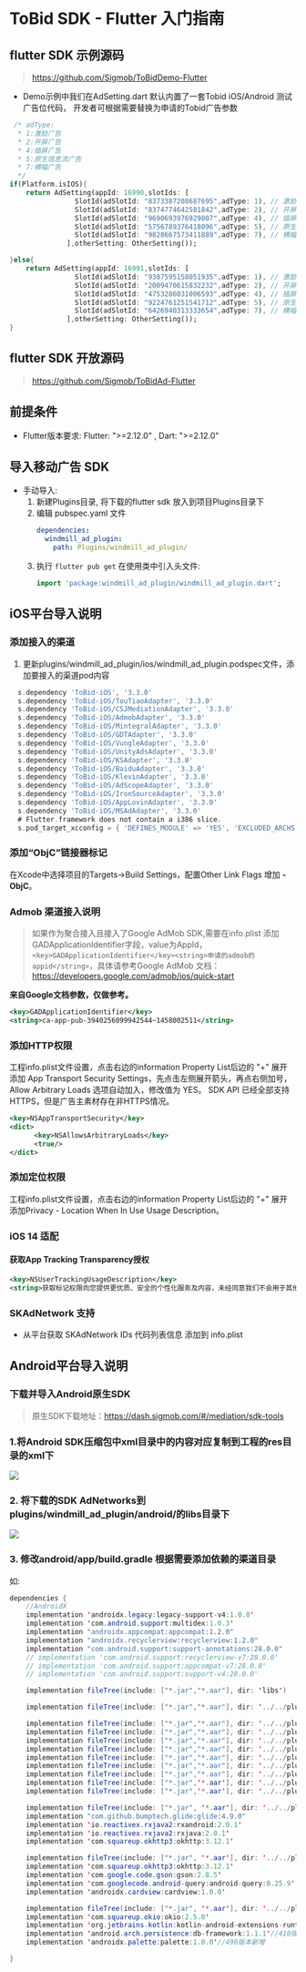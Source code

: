 # ToBid SDK - Flutter 入门指南



## flutter SDK 示例源码
> https://github.com/Sigmob/ToBidDemo-Flutter

* Demo示例中我们在AdSetting.dart 默认内置了一套Tobid iOS/Android 测试广告位代码， 开发者可根据需要替换为申请的Tobid广告参数

```dart
 /* adType:
  * 1:激励广告
  * 2:开屏广告 
  * 4:插屏广告
  * 5:原生信息流广告
  * 7:横幅广告
  */
if(Platform.isIOS){
    return AdSetting(appId: 16990,slotIds: [
                SlotId(adSlotId: "8373387208687695",adType: 1), // 激励广告位
                SlotId(adSlotId: "8374774642581842",adType: 2), // 开屏广告位 
                SlotId(adSlotId: "9690693976929807",adType: 4), // 插屏广告位
                SlotId(adSlotId: "5756789376418096",adType: 5), // 原生信息流广告位 
                SlotId(adSlotId: "9828667573411889",adType: 7), // 横幅广告位
              ],otherSetting: OtherSetting());

}else{
    return AdSetting(appId: 16991,slotIds: [
                SlotId(adSlotId: "9387595158051935",adType: 1), // 激励广告位
                SlotId(adSlotId: "2009470615832232",adType: 2), // 开屏广告位 
                SlotId(adSlotId: "4753286031006593",adType: 4), // 插屏广告位
                SlotId(adSlotId: "9224761251541712",adType: 5), // 原生信息流广告位 
                SlotId(adSlotId: "6426940313333654",adType: 7), // 横幅广告位
              ],otherSetting: OtherSetting());
}
```

## flutter SDK 开放源码
> https://github.com/Sigmob/ToBidAd-Flutter

## 前提条件
  * Flutter版本要求: Flutter: ">=2.12.0" , Dart: ">=2.12.0"

## 导入移动广告 SDK
  * 手动导入:  
     1. 新建Plugins目录, 将下载的flutter sdk 放入到项目Plugins目录下
     2. 编辑 pubspec.yaml 文件
        ```yaml
        dependencies:
          windmill_ad_plugin: 
            path: Plugins/windmill_ad_plugin/
        ```
    3. 执行 `flutter pub get` 在使用类中引入头文件:
        ```dart
        import 'package:windmill_ad_plugin/windmill_ad_plugin.dart';
        ```

## iOS平台导入说明

### 添加接入的渠道

1. 更新plugins/windmill_ad_plugin/ios/windmill_ad_plugin.podspec文件，添加要接入的渠道pod内容
```dart
  s.dependency 'ToBid-iOS', '3.3.0'
  s.dependency 'ToBid-iOS/TouTiaoAdapter', '3.3.0'
  s.dependency 'ToBid-iOS/CSJMediationAdapter', '3.3.0'
  s.dependency 'ToBid-iOS/AdmobAdapter', '3.3.0'
  s.dependency 'ToBid-iOS/MintegralAdapter', '3.3.0'
  s.dependency 'ToBid-iOS/GDTAdapter', '3.3.0'
  s.dependency 'ToBid-iOS/VungleAdapter', '3.3.0'
  s.dependency 'ToBid-iOS/UnityAdsAdapter', '3.3.0'
  s.dependency 'ToBid-iOS/KSAdapter', '3.3.0'
  s.dependency 'ToBid-iOS/BaiduAdapter', '3.3.0'
  s.dependency 'ToBid-iOS/KlevinAdapter', '3.3.0'
  s.dependency 'ToBid-iOS/AdScopeAdapter', '3.3.0'
  s.dependency 'ToBid-iOS/IronSourceAdapter', '3.3.0'
  s.dependency 'ToBid-iOS/AppLovinAdapter', '3.3.0'
  s.dependency 'ToBid-iOS/MSAdAdapter', '3.3.0'
  # Flutter.framework does not contain a i386 slice.
  s.pod_target_xcconfig = { 'DEFINES_MODULE' => 'YES', 'EXCLUDED_ARCHS[sdk=iphonesimulator*]' => 'i386' }
```

### 添加“ObjC”链接器标记

在Xcode中选择项目的Targets->Build Settings，配置Other Link Flags 增加 **-ObjC**。

### Admob 渠道接入说明

>如果作为聚合接入且接入了Google AdMob SDK,需要在info.plist 添加GADApplicationIdentifier字段，value为AppId，`<key>GADApplicationIdentifier</key><string>申请的admob的appid</string>`，具体请参考Google AdMob 文档：https://developers.google.com/admob/ios/quick-start

**来自Google文档参数，仅做参考。**
```xml
<key>GADApplicationIdentifier</key>
<string>ca-app-pub-3940256099942544~1458002511</string>
```

### 添加HTTP权限

工程info.plist文件设置，点击右边的information Property List后边的 "+" 展开
添加 App Transport Security Settings，先点击左侧展开箭头，再点右侧加号，Allow Arbitrary Loads 选项自动加入，修改值为 YES。 SDK API 已经全部支持HTTPS，但是广告主素材存在非HTTPS情况。

```xml
<key>NSAppTransportSecurity</key>
<dict>
      <key>NSAllowsArbitraryLoads</key>
      <true/>
</dict>
```
### 添加定位权限

工程info.plist文件设置，点击右边的information Property List后边的 "+" 展开
添加Privacy - Location When In Use Usage Description。

### iOS 14 适配

#### 获取App Tracking Transparency授权

```xml
<key>NSUserTrackingUsageDescription</key>
<string>获取标记权限向您提供更优质、安全的个性化服务及内容，未经同意我们不会用于其他目的；开启后，您也可以前往系统“设置-隐私 ”中随时关闭</string>
```

### SKAdNetwork 支持
 *  从平台获取 SKAdNetwork IDs 代码列表信息 添加到 info.plist

## Android平台导入说明

### 下载并导入Android原生SDK

> 原生SDK下载地址：https://dash.sigmob.com/#/mediation/sdk-tools

### 1.将Android SDK压缩包中xml目录中的内容对应复制到工程的res目录的xml下

<img src="http://mn.sigmob.com/supportcenter_v2/windmill/SDK/flutter/res.png">

### 2. 将下载的SDK AdNetworks到plugins/windmill_ad_plugin/android/的libs目录下

<img src="http://mn.sigmob.com/supportcenter_v2/windmill/SDK/flutter/android_tobid_sdk_dir.png">

### 3. 修改android/app/build.gradle 根据需要添加依赖的渠道目录

如:

```java
dependencies {
    //AndroidX
    implementation 'androidx.legacy:legacy-support-v4:1.0.0'
    implementation 'com.android.support:multidex:1.0.3'
    implementation "androidx.appcompat:appcompat:1.2.0"
    implementation "androidx.recyclerview:recyclerview:1.2.0" 
    implementation "com.android.support:support-annotations:28.0.0"
    // implementation 'com.android.support:recyclerview-v7:28.0.0'
    // implementation 'com.android.support:appcompat-v7:28.0.0'
    // implementation 'com.android.support:support-v4:28.0.0'

    implementation fileTree(include: ["*.jar","*.aar"], dir: 'libs')

    implementation fileTree(include: ["*.jar","*.aar"], dir: '../../plugins/windmill_ad_plugin/android/libs/Core')

    implementation fileTree(include: ["*.jar","*.aar"], dir: '../../plugins/windmill_ad_plugin/android/libs/AdNetworks/csj')
    implementation fileTree(include: ["*.jar","*.aar"], dir: '../../plugins/windmill_ad_plugin/android/libs/AdNetworks/gromore')
    implementation fileTree(include: ["*.jar","*.aar"], dir: '../../plugins/windmill_ad_plugin/android/libs/AdNetworks/gdt')
    implementation fileTree(include: ["*.jar","*.aar"], dir: '../../plugins/windmill_ad_plugin/android/libs/AdNetworks/kuaishou')
    implementation fileTree(include: ["*.jar","*.aar"], dir: '../../plugins/windmill_ad_plugin/android/libs/AdNetworks/baidu')
    implementation fileTree(include: ["*.jar","*.aar"], dir: '../../plugins/windmill_ad_plugin/android/libs/AdNetworks/mintegral-cn')
    implementation fileTree(include: ["*.jar","*.aar"], dir: '../../plugins/windmill_ad_plugin/android/libs/AdNetworks/adscope')
    implementation fileTree(include: ["*.jar",'*.aar'], dir: '../../plugins/windmill_ad_plugin/android/libs/AdNetworks/klevin')
    implementation fileTree(include: ["*.jar",'*.aar'], dir: '../../plugins/windmill_ad_plugin/android/libs/AdNetworks/qumeng')

    implementation fileTree(include: ["*.jar", '*.aar'], dir: '../../plugins/windmill_ad_plugin/android/libs/AdNetworks/taptap')
    implementation "com.github.bumptech.glide:glide:4.9.0"
    implementation 'io.reactivex.rxjava2:rxandroid:2.0.1'
    implementation 'io.reactivex.rxjava2:rxjava:2.0.1'
    implementation 'com.squareup.okhttp3:okhttp:3.12.1'

    implementation fileTree(include: ["*.jar", '*.aar'], dir: '../../plugins/windmill_ad_plugin/android/libs/AdNetworks/meishu')
    implementation 'com.squareup.okhttp3:okhttp:3.12.1'
    implementation 'com.google.code.gson:gson:2.8.5'
    implementation 'com.googlecode.android-query:android-query:0.25.9'
    implementation 'androidx.cardview:cardview:1.0.0'

    implementation fileTree(include: ["*.jar", '*.aar'], dir: '../../plugins/windmill_ad_plugin/android/libs/AdNetworks/oppoadn')
    implementation 'com.squareup.okio:okio:2.5.0'
    implementation 'org.jetbrains.kotlin:kotlin-android-extensions-runtime:1.3.72'
    implementation 'android.arch.persistence:db-framework:1.1.1'//410版本新增
    implementation 'androidx.palette:palette:1.0.0'//490版本新增

}
```